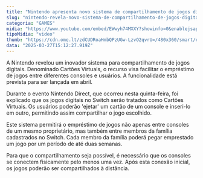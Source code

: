 ```yaml
---
title: "Nintendo apresenta novo sistema de compartilhamento de jogos digitais"
slug: "nintendo-revela-novo-sistema-de-compartilhamento-de-jogos-digitais"
categoria: "GAMES"
midia: "https://www.youtube.com/embed/EWwyh74MXXY?showinfo=0&enablejsapi=1"
tipoMidia: "video"
thumb: "https://cdn.ome.lt/zdCUDRoaHmbQPzUGw-LzvO2qvrU=/480x360/smart/extras/conteudos/imagem_2025-03-27_113141976.png"
data: "2025-03-27T15:12:27.919Z"
---
```


A Nintendo revelou um inovador sistema para compartilhamento de jogos digitais. Denominado Cartões Virtuais, o recurso visa facilitar o empréstimo de jogos entre diferentes consoles e usuários. A funcionalidade está prevista para ser lançada em abril.

Durante o evento Nintendo Direct, que ocorreu nesta quinta-feira, foi explicado que os jogos digitais no Switch serão tratados como Cartões Virtuais. Os usuários poderão 'ejetar' um cartão de um console e inseri-lo em outro, permitindo assim compartilhar o jogo escolhido.

Este sistema permitirá o empréstimo de jogos não apenas entre consoles de um mesmo proprietário, mas também entre membros da família cadastrados no Switch. Cada membro da família poderá pegar emprestado um jogo por um período de até duas semanas.

Para que o compartilhamento seja possível, é necessário que os consoles se conectem fisicamente pelo menos uma vez. Após esta conexão inicial, os jogos poderão ser compartilhados à distância.
